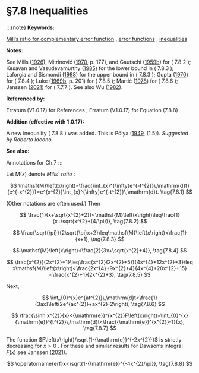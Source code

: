 # §7.8 Inequalities

:::{note}
**Keywords:**

[Mill’s ratio for complementary error function](http://dlmf.nist.gov/search/search?q=Mill%20ratio%20for%20complementary%20error%20function) , [error functions](http://dlmf.nist.gov/search/search?q=error%20functions) , [inequalities](http://dlmf.nist.gov/search/search?q=inequalities)

**Notes:**

See Mills ([1926](./bib/M.html#bib1625 "Table of the ratio: Area to bounding ordinate, for any portion of normal curve")), Mitrinović ([1970](./bib/M.html#bib1641 "Analytic Inequalities"), p. 177), and Gautschi ([1959b](./bib/G.html#bib870 "Some elementary inequalities relating to the gamma and incomplete gamma function")) for ( 7.8.2 ); Kesavan and Vasudevamurthy ([1985](./bib/K.html#bib1261 "On some boundary element methods for the heat equation")) for the lower bound in ( 7.8.3 ); Laforgia and Sismondi ([1988](./bib/L.html#bib1363 "Monotonicity results and inequalities for the gamma and error functions")) for the upper bound in ( 7.8.3 ); Gupta ([1970](./bib/G.html#bib1003 "On Mill’s ratio")) for ( 7.8.4 ); Luke ([1969b](./bib/L.html#bib1496 "The Special Functions and their Approximations. Vol. 2"), p. 201) for ( 7.8.5 ); Martić ([1978](./bib/M.html#bib1557 "Note sur certaines inégalités d’intégrales")) for ( 7.8.6 ); Janssen ([2021](./bib/J.html#bib2955 "Bounds on Dawson’s integral occurring in the analysis of a line distribution network for electric vehicles")) for ( 7.7.7 ). See also Wu ([1982](./bib/W.html#bib2461 "A series of inequalities for Mills’s ratio")).

**Referenced by:**

Erratum (V1.0.17) for References , Erratum (V1.0.17) for Equation (7.8.8)

**Addition (effective with 1.0.17):**

A new inequality ( 7.8.8 ) was added. This is Pólya ([1949](./bib/P.html#bib2900 "Remarks on computing the probability integral in one and two dimensions"), (1.5)). *Suggested by Roberto Iacono*

**See also:**

Annotations for Ch.7
:::

Let $\mathsf{M}\left(x\right)$ denote *Mills’ ratio* :


<a id="E1"></a>
$$
\mathsf{M}\left(x\right)=\frac{\int_{x}^{\infty}e^{-t^{2}}\,\mathrm{d}t}{e^{-x^{2}}}=e^{x^{2}}\int_{x}^{\infty}e^{-t^{2}}\,\mathrm{d}t. \tag{7.8.1}
$$

(Other notations are often used.) Then


<a id="E2"></a>
$$
\frac{1}{x+\sqrt{x^{2}+2}}<\mathsf{M}\left(x\right)\leq\frac{1}{x+\sqrt{x^{2}+(4/\pi)}}, \tag{7.8.2}
$$


<a id="E3"></a>
$$
\frac{\sqrt{\pi}}{2\sqrt{\pi}x+2}\leq\mathsf{M}\left(x\right)<\frac{1}{x+1}, \tag{7.8.3}
$$


<a id="E4"></a>
$$
\mathsf{M}\left(x\right)<\frac{2}{3x+\sqrt{x^{2}+4}}, \tag{7.8.4}
$$


<a id="E5"></a>
$$
\frac{x^{2}}{2x^{2}+1}\leq\frac{x^{2}(2x^{2}+5)}{4x^{4}+12x^{2}+3}\leq x\mathsf{M}\left(x\right)<\frac{2x^{4}+9x^{2}+4}{4x^{4}+20x^{2}+15}<\frac{x^{2}+1}{2x^{2}+3}, \tag{7.8.5}
$$

Next,


<a id="E6"></a>
$$
\int_{0}^{x}e^{at^{2}}\,\mathrm{d}t<\frac{1}{3ax}\left(2e^{ax^{2}}+ax^{2}-2\right), \tag{7.8.6}
$$


<a id="E7"></a>
$$
\frac{\sinh x^{2}}{x}<{\mathrm{e}}^{x^{2}}F\left(x\right)=\int_{0}^{x}{\mathrm{e}}^{t^{2}}\,\mathrm{d}t<\frac{{\mathrm{e}}^{x^{2}}-1}{x}, \tag{7.8.7}
$$

The function $F\left(x\right)/\sqrt{1-{\mathrm{e}}^{-2x^{2}}}$ is strictly decreasing for $x>0$ . For these and similar results for Dawson’s integral $F\left(x\right)$ see Janssen ([2021](./bib/J.html#bib2955 "Bounds on Dawson’s integral occurring in the analysis of a line distribution network for electric vehicles")).


<a id="E8"></a>
$$
\operatorname{erf}x<\sqrt{1-{\mathrm{e}}^{-4x^{2}/\pi}}, \tag{7.8.8}
$$
